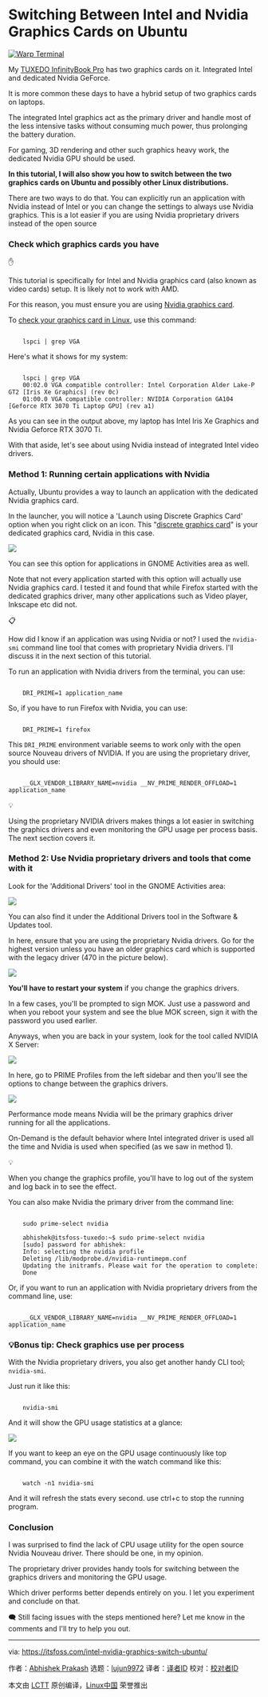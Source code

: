 [#]: subject: "Switching Between Intel and Nvidia Graphics Cards on Ubuntu"
[#]: via: "https://itsfoss.com/intel-nvidia-graphics-switch-ubuntu/"
[#]: author: "Abhishek Prakash https://itsfoss.com/author/abhishek/"
[#]: collector: "lujun9972/lctt-scripts-1705972010"
[#]: translator: " "
[#]: reviewer: " "
[#]: publisher: " "
[#]: url: " "

Switching Between Intel and Nvidia Graphics Cards on Ubuntu
======

[![Warp Terminal][1]][2]

My [TUXEDO InfinityBook Pro][3] has two graphics cards on it. Integrated Intel and dedicated Nvidia GeForce.

It is more common these days to have a hybrid setup of two graphics cards on laptops.

The integrated Intel graphics act as the primary driver and handle most of the less intensive tasks without consuming much power, thus prolonging the battery duration.

For gaming, 3D rendering and other such graphics heavy work, the dedicated Nvidia GPU should be used.

**In this tutorial, I will also show you how to switch between the two graphics cards on Ubuntu and possibly other Linux distributions.**

There are two ways to do that. You can explicitly run an application with Nvidia instead of Intel or you can change the settings to always use Nvidia graphics. This is a lot easier if you are using Nvidia proprietary drivers instead of the open source

### Check which graphics cards you have

✋

This tutorial is specifically for Intel and Nvidia graphics card (also known as video cards) setup. It is likely not to work with AMD.

For this reason, you must ensure you are using [Nvidia graphics card][4].

To [check your graphics card in Linux][5], use this command:

```

    lspci | grep VGA

```

Here's what it shows for my system:

```

    lspci | grep VGA
    00:02.0 VGA compatible controller: Intel Corporation Alder Lake-P GT2 [Iris Xe Graphics] (rev 0c)
    01:00.0 VGA compatible controller: NVIDIA Corporation GA104 [Geforce RTX 3070 Ti Laptop GPU] (rev a1)

```

As you can see in the output above, my laptop has Intel Iris Xe Graphics and Nvidia Geforce RTX 3070 Ti.

With that aside, let's see about using Nvidia instead of integrated Intel video drivers.

### Method 1: Running certain applications with Nvidia

Actually, Ubuntu provides a way to launch an application with the dedicated Nvidia graphics card.

In the launcher, you will notice a 'Launch using Discrete Graphics Card' option when you right click on an icon. This "[discrete graphics card][6]" is your dedicated graphics card, Nvidia in this case.

![][7]

You can see this option for applications in GNOME Activities area as well.

Note that not every application started with this option will actually use Nvidia graphics card. I tested it and found that while Firefox started with the dedicated graphics driver, many other applications such as Video player, Inkscape etc did not.

📋

How did I know if an application was using Nvidia or not? I used the `nvidia-smi` command line tool that comes with proprietary Nvidia drivers. I'll discuss it in the next section of this tutorial.

To run an application with Nvidia drivers from the terminal, you can use:

```

    DRI_PRIME=1 application_name

```

So, if you have to run Firefox with Nvidia, you can use:

```

    DRI_PRIME=1 firefox

```

This `DRI_PRIME` environment variable seems to work only with the open source Nouveau drivers of NVIDIA. If you are using the proprietary driver, you should use:

```

    __GLX_VENDOR_LIBRARY_NAME=nvidia __NV_PRIME_RENDER_OFFLOAD=1 application_name

```

💡

Using the proprietary NVIDIA drivers makes things a lot easier in switching the graphics drivers and even monitoring the GPU usage per process basis. The next section covers it.

### Method 2: Use Nvidia proprietary drivers and tools that come with it

Look for the 'Additional Drivers' tool in the GNOME Activities area:

![][8]

You can also find it under the Additional Drivers tool in the Software & Updates tool.

In here, ensure that you are using the proprietary Nvidia drivers. Go for the highest version unless you have an older graphics card which is supported with the legacy driver (470 in the picture below).

![][9]

**You'll have to restart your system** if you change the graphics drivers.

In a few cases, you'll be prompted to sign MOK. Just use a password and when you reboot your system and see the blue MOK screen, sign it with the password you used earlier.

Anyways, when you are back in your system, look for the tool called NVIDIA X Server:

![][10]

In here, go to PRIME Profiles from the left sidebar and then you'll see the options to change between the graphics drivers.

![][11]

Performance mode means Nvidia will be the primary graphics driver running for all the applications.

On-Demand is the default behavior where Intel integrated driver is used all the time and Nvidia is used when specified (as we saw in method 1).

💡

When you change the graphics profile, you'll have to log out of the system and log back in to see the effect.

You can also make Nvidia the primary driver from the command line:

```

    sudo prime-select nvidia

    abhishek@itsfoss-tuxedo:~$ sudo prime-select nvidia
    [sudo] password for abhishek:
    Info: selecting the nvidia profile
    Deleting /lib/modprobe.d/nvidia-runtimepm.conf
    Updating the initramfs. Please wait for the operation to complete:
    Done

```

Or, if you want to run an application with Nvidia proprietary drivers from the command line, use:

```

    __GLX_VENDOR_LIBRARY_NAME=nvidia __NV_PRIME_RENDER_OFFLOAD=1 application_name

```

### 💡Bonus tip: Check graphics use per process

With the Nvidia proprietary drivers, you also get another handy CLI tool; `nvidia-smi`.

Just run it like this:

```

    nvidia-smi

```

And it will show the GPU usage statistics at a glance:

![][12]

If you want to keep an eye on the GPU usage continuously like top command, you can combine it with the watch command like this:

```

    watch -n1 nvidia-smi

```

And it will refresh the stats every second. use ctrl+c to stop the running program.

### Conclusion

I was surprised to find the lack of CPU usage utility for the open source Nvidia Nouveau driver. There should be one, in my opinion.

The proprietary driver provides handy tools for switching between the graphics drivers and monitoring the GPU usage.

Which driver performs better depends entirely on you. I let you experiment and conclude on that.

🗨️ Still facing issues with the steps mentioned here? Let me know in the comments and I'll try to help you out.

--------------------------------------------------------------------------------

via: https://itsfoss.com/intel-nvidia-graphics-switch-ubuntu/

作者：[Abhishek Prakash][a]
选题：[lujun9972][b]
译者：[译者ID](https://github.com/译者ID)
校对：[校对者ID](https://github.com/校对者ID)

本文由 [LCTT](https://github.com/LCTT/TranslateProject) 原创编译，[Linux中国](https://linux.cn/) 荣誉推出

[a]: https://itsfoss.com/author/abhishek/
[b]: https://github.com/lujun9972
[1]: https://itsfoss.com/assets/images/warp-terminal.webp
[2]: https://www.warp.dev?utm_source=its_foss&utm_medium=display&utm_campaign=linux_launch
[3]: https://news.itsfoss.com/tuxedo-infinitybook-pro-16-review/
[4]: https://developer.nvidia.com/
[5]: https://itsfoss.com/check-graphics-card-linux/
[6]: https://www.intel.com/content/www/us/en/support/articles/000057824/graphics.html
[7]: https://itsfoss.com/content/images/2024/05/launch-using-discrete-graphics-card.webp
[8]: https://itsfoss.com/content/images/2024/05/ubuntu-additional-drivers-tool.png
[9]: https://itsfoss.com/content/images/2024/05/using-nvidia-properitary-driver-ubuntu.webp
[10]: https://itsfoss.com/content/images/2024/05/nvidia-x-server.png
[11]: https://itsfoss.com/content/images/2024/05/make-nvidia-default-graphics-ubuntu.png
[12]: https://itsfoss.com/content/images/2024/05/nvidia-smi.png
